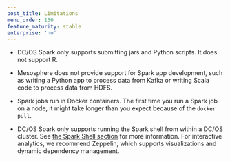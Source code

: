 ```yaml
---
post_title: Limitations
menu_order: 130
feature_maturity: stable
enterprise: 'no'
---
```


*   DC/OS Spark only supports submitting jars and Python scripts. It
does not support R.

*   Mesosphere does not provide support for Spark app development,
such as writing a Python app to process data from Kafka or writing 
Scala code to process data from HDFS.

*   Spark jobs run in Docker containers. The first time you run a
Spark job on a node, it might take longer than you expect because of
the `docker pull`.

*   DC/OS Spark only supports running the Spark shell from within a
DC/OS cluster. See [the Spark Shell section](spark-shell.md) for more information. 
For interactive analytics, we
recommend Zeppelin, which supports visualizations and dynamic
dependency management.
